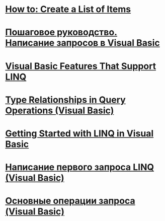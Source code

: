# [How to: Create a List of Items](how-to-create-a-list-of-items.md)
# [Пошаговое руководство. Написание запросов в Visual Basic](walkthrough-writing-queries.md)
# [Visual Basic Features That Support LINQ](features-that-support-linq.md)
# [Type Relationships in Query Operations (Visual Basic)](type-relationships-in-query-operations.md)
# [Getting Started with LINQ in Visual Basic](getting-started-with-linq.md)
# [Написание первого запроса LINQ (Visual Basic)](writing-your-first-linq-query.md)
# [Основные операции запроса (Visual Basic)](basic-query-operations.md)
